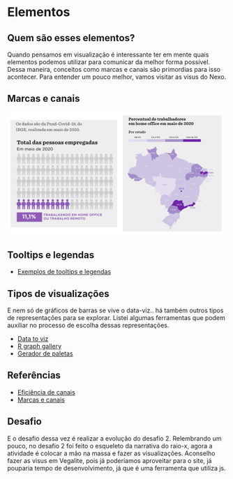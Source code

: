 # Elementos

## Quem são esses elementos?
Quando pensamos em visualização é interessante ter em mente quais elementos podemos utilizar para comunicar da melhor forma possível. Dessa maneira, conceitos como marcas e canais são primordias para isso acontecer. Para entender um pouco melhor, vamos visitar as visus do Nexo.

## Marcas e canais
![](https://github.com/ivynasantino/data-viz/blob/master/assets/img/intro/infog_1.png?raw=true)


## Tooltips e legendas
* [Exemplos de tooltips e legendas](https://observablehq.com/@ivynasantino/quais-historias-contam-os-dados-do-spotify-para-lana-del-rey)

## Tipos de visualizações
E nem só de gráficos de barras se vive o data-viz.. há também outros tipos de representações para se explorar. Listei algumas ferramentas que podem auxiliar no processo de escolha dessas representações.

* [Data to viz](https://www.data-to-viz.com/)
* [R graph gallery](https://www.r-graph-gallery.com/)
* [Gerador de paletas](https://coolors.co/)

## Referências
* [Eficiência de canais]()
* [Marcas e canais]()

## Desafio
E o desafio dessa vez é realizar a evolução do desafio 2. Relembrando um pouco, no desafio 2 foi feito o esqueleto da narrativa do raio-x, agora a atividade é colocar a mão na massa e fazer as visualizações. Aconselho fazer as visus em Vegalite, pois já poderíamos aproveitar para o site, já pouparia tempo de desenvolvimento, já que é uma ferramenta que utiliza js.


